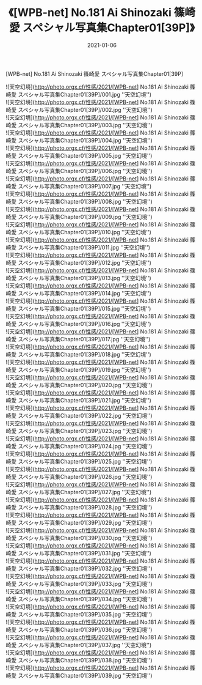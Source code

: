 ﻿---
layout: post
title:  《[WPB-net] No.181 Ai Shinozaki 篠崎愛 スペシャル写真集Chapter01[39P]》
date:   2021-01-06
img: http://photo.orgx.cf/性感/2021/[WPB-net] No.181 Ai Shinozaki 篠崎愛 スペシャル写真集Chapter01[39P]/000.jpg
categories: [美女, 性感, 泳衣]
---

[WPB-net] No.181 Ai Shinozaki 篠崎愛 スペシャル写真集Chapter01[39P]



![天空幻境](http://photo.orgx.cf/性感/2021/[WPB-net] No.181 Ai Shinozaki 篠崎愛 スペシャル写真集Chapter01[39P]/001.jpg ''天空幻境'') <br>
![天空幻境](http://photo.orgx.cf/性感/2021/[WPB-net] No.181 Ai Shinozaki 篠崎愛 スペシャル写真集Chapter01[39P]/002.jpg ''天空幻境'') <br>
![天空幻境](http://photo.orgx.cf/性感/2021/[WPB-net] No.181 Ai Shinozaki 篠崎愛 スペシャル写真集Chapter01[39P]/003.jpg ''天空幻境'') <br>
![天空幻境](http://photo.orgx.cf/性感/2021/[WPB-net] No.181 Ai Shinozaki 篠崎愛 スペシャル写真集Chapter01[39P]/004.jpg ''天空幻境'') <br>
![天空幻境](http://photo.orgx.cf/性感/2021/[WPB-net] No.181 Ai Shinozaki 篠崎愛 スペシャル写真集Chapter01[39P]/005.jpg ''天空幻境'') <br>
![天空幻境](http://photo.orgx.cf/性感/2021/[WPB-net] No.181 Ai Shinozaki 篠崎愛 スペシャル写真集Chapter01[39P]/006.jpg ''天空幻境'') <br>
![天空幻境](http://photo.orgx.cf/性感/2021/[WPB-net] No.181 Ai Shinozaki 篠崎愛 スペシャル写真集Chapter01[39P]/007.jpg ''天空幻境'') <br>
![天空幻境](http://photo.orgx.cf/性感/2021/[WPB-net] No.181 Ai Shinozaki 篠崎愛 スペシャル写真集Chapter01[39P]/008.jpg ''天空幻境'') <br>
![天空幻境](http://photo.orgx.cf/性感/2021/[WPB-net] No.181 Ai Shinozaki 篠崎愛 スペシャル写真集Chapter01[39P]/009.jpg ''天空幻境'') <br>
![天空幻境](http://photo.orgx.cf/性感/2021/[WPB-net] No.181 Ai Shinozaki 篠崎愛 スペシャル写真集Chapter01[39P]/010.jpg ''天空幻境'') <br>
![天空幻境](http://photo.orgx.cf/性感/2021/[WPB-net] No.181 Ai Shinozaki 篠崎愛 スペシャル写真集Chapter01[39P]/011.jpg ''天空幻境'') <br>
![天空幻境](http://photo.orgx.cf/性感/2021/[WPB-net] No.181 Ai Shinozaki 篠崎愛 スペシャル写真集Chapter01[39P]/012.jpg ''天空幻境'') <br>
![天空幻境](http://photo.orgx.cf/性感/2021/[WPB-net] No.181 Ai Shinozaki 篠崎愛 スペシャル写真集Chapter01[39P]/013.jpg ''天空幻境'') <br>
![天空幻境](http://photo.orgx.cf/性感/2021/[WPB-net] No.181 Ai Shinozaki 篠崎愛 スペシャル写真集Chapter01[39P]/014.jpg ''天空幻境'') <br>
![天空幻境](http://photo.orgx.cf/性感/2021/[WPB-net] No.181 Ai Shinozaki 篠崎愛 スペシャル写真集Chapter01[39P]/015.jpg ''天空幻境'') <br>
![天空幻境](http://photo.orgx.cf/性感/2021/[WPB-net] No.181 Ai Shinozaki 篠崎愛 スペシャル写真集Chapter01[39P]/016.jpg ''天空幻境'') <br>
![天空幻境](http://photo.orgx.cf/性感/2021/[WPB-net] No.181 Ai Shinozaki 篠崎愛 スペシャル写真集Chapter01[39P]/017.jpg ''天空幻境'') <br>
![天空幻境](http://photo.orgx.cf/性感/2021/[WPB-net] No.181 Ai Shinozaki 篠崎愛 スペシャル写真集Chapter01[39P]/018.jpg ''天空幻境'') <br>
![天空幻境](http://photo.orgx.cf/性感/2021/[WPB-net] No.181 Ai Shinozaki 篠崎愛 スペシャル写真集Chapter01[39P]/019.jpg ''天空幻境'') <br>
![天空幻境](http://photo.orgx.cf/性感/2021/[WPB-net] No.181 Ai Shinozaki 篠崎愛 スペシャル写真集Chapter01[39P]/020.jpg ''天空幻境'') <br>
![天空幻境](http://photo.orgx.cf/性感/2021/[WPB-net] No.181 Ai Shinozaki 篠崎愛 スペシャル写真集Chapter01[39P]/021.jpg ''天空幻境'') <br>
![天空幻境](http://photo.orgx.cf/性感/2021/[WPB-net] No.181 Ai Shinozaki 篠崎愛 スペシャル写真集Chapter01[39P]/022.jpg ''天空幻境'') <br>
![天空幻境](http://photo.orgx.cf/性感/2021/[WPB-net] No.181 Ai Shinozaki 篠崎愛 スペシャル写真集Chapter01[39P]/023.jpg ''天空幻境'') <br>
![天空幻境](http://photo.orgx.cf/性感/2021/[WPB-net] No.181 Ai Shinozaki 篠崎愛 スペシャル写真集Chapter01[39P]/024.jpg ''天空幻境'') <br>
![天空幻境](http://photo.orgx.cf/性感/2021/[WPB-net] No.181 Ai Shinozaki 篠崎愛 スペシャル写真集Chapter01[39P]/025.jpg ''天空幻境'') <br>
![天空幻境](http://photo.orgx.cf/性感/2021/[WPB-net] No.181 Ai Shinozaki 篠崎愛 スペシャル写真集Chapter01[39P]/026.jpg ''天空幻境'') <br>
![天空幻境](http://photo.orgx.cf/性感/2021/[WPB-net] No.181 Ai Shinozaki 篠崎愛 スペシャル写真集Chapter01[39P]/027.jpg ''天空幻境'') <br>
![天空幻境](http://photo.orgx.cf/性感/2021/[WPB-net] No.181 Ai Shinozaki 篠崎愛 スペシャル写真集Chapter01[39P]/028.jpg ''天空幻境'') <br>
![天空幻境](http://photo.orgx.cf/性感/2021/[WPB-net] No.181 Ai Shinozaki 篠崎愛 スペシャル写真集Chapter01[39P]/029.jpg ''天空幻境'') <br>
![天空幻境](http://photo.orgx.cf/性感/2021/[WPB-net] No.181 Ai Shinozaki 篠崎愛 スペシャル写真集Chapter01[39P]/030.jpg ''天空幻境'') <br>
![天空幻境](http://photo.orgx.cf/性感/2021/[WPB-net] No.181 Ai Shinozaki 篠崎愛 スペシャル写真集Chapter01[39P]/031.jpg ''天空幻境'') <br>
![天空幻境](http://photo.orgx.cf/性感/2021/[WPB-net] No.181 Ai Shinozaki 篠崎愛 スペシャル写真集Chapter01[39P]/032.jpg ''天空幻境'') <br>
![天空幻境](http://photo.orgx.cf/性感/2021/[WPB-net] No.181 Ai Shinozaki 篠崎愛 スペシャル写真集Chapter01[39P]/033.jpg ''天空幻境'') <br>
![天空幻境](http://photo.orgx.cf/性感/2021/[WPB-net] No.181 Ai Shinozaki 篠崎愛 スペシャル写真集Chapter01[39P]/034.jpg ''天空幻境'') <br>
![天空幻境](http://photo.orgx.cf/性感/2021/[WPB-net] No.181 Ai Shinozaki 篠崎愛 スペシャル写真集Chapter01[39P]/035.jpg ''天空幻境'') <br>
![天空幻境](http://photo.orgx.cf/性感/2021/[WPB-net] No.181 Ai Shinozaki 篠崎愛 スペシャル写真集Chapter01[39P]/036.jpg ''天空幻境'') <br>
![天空幻境](http://photo.orgx.cf/性感/2021/[WPB-net] No.181 Ai Shinozaki 篠崎愛 スペシャル写真集Chapter01[39P]/037.jpg ''天空幻境'') <br>
![天空幻境](http://photo.orgx.cf/性感/2021/[WPB-net] No.181 Ai Shinozaki 篠崎愛 スペシャル写真集Chapter01[39P]/038.jpg ''天空幻境'') <br>
![天空幻境](http://photo.orgx.cf/性感/2021/[WPB-net] No.181 Ai Shinozaki 篠崎愛 スペシャル写真集Chapter01[39P]/039.jpg ''天空幻境'') <br>